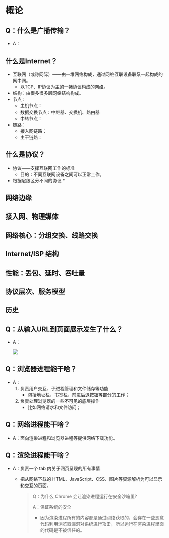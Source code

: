 # 概论

## Q：什么是广播传输？

* A：

## 什么是Internet？

* 互联网（或称网际）——由一堆网络构成，通过网络互联设备联系一起构成的网中网。
  * 以TCP、IP协议为主的一褚协议构成的网络。
* 结构：由很多很多层网络结构构成。
* 节点：
  * 主机节点：
  * 数据交换节点：中继器、交换机、路由器
  * 中转节点：
* 链路：
  * 接入网链路：
  * 主干链路：

## 什么是协议？

* 协议——支撑互联网工作的标准
  * 目的：不同互联网设备之间可以正常工作。
* 根据层级区分不同的协议
  * 

## 网络边缘

## 接入网、物理媒体

## 网络核心：分组交换、线路交换

## Internet/ISP 结构

## 性能：丢包、延时、吞吐量

## 协议层次、服务模型

## 历史

## Q：从输入URL到页面展示发生了什么？

* A：

  ![](https://p6-juejin.byteimg.com/tos-cn-i-k3u1fbpfcp/bd45d8a170f149d088bbbb2fa5905f25~tplv-k3u1fbpfcp-zoom-in-crop-mark:1512:0:0:0.awebp)

## Q：浏览器进程能干啥？

* A：
  1. 负责用户交互、子进程管理和文件储存等功能
     * 包括地址栏，书签栏，前进后退按钮等部分的工作；
  2. 负责处理浏览器的一些不可见的底层操作
     * 比如网络请求和文件访问；

## Q：网络进程能干啥？

* A：面向渲染进程和浏览器进程等提供网络下载功能。

## Q：渲染进程能干啥？

* A：负责一个 tab 内关于网页呈现的所有事情

  * 把从网络下载的 HTML、JavaScript、CSS、图片等资源解析为可以显示和交互的页面。

    > Q：为什么 Chrome 会让渲染进程运行在安全沙箱里?
    >
    > A：保证系统的安全
    >
    > * 因为渲染进程所有的内容都是通过网络获取的，会存在一些恶意代码利用浏览器漏洞对系统进行攻击，所以运行在渲染进程里面的代码是不被信任的。

